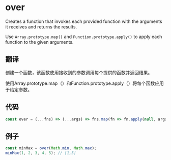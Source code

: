 # over

Creates a function that invokes each provided function with the arguments it receives and returns the results.

Use `Array.prototype.map()` and `Function.prototype.apply()` to apply each function to the given arguments.

## 翻译

创建一个函数，该函数使用接收到的参数调用每个提供的函数并返回结果。

使用Array.prototype.map（）和Function.prototype.apply（）将每个函数应用于给定参数。

## 代码

```js
const over = (...fns) => (...args) => fns.map(fn => fn.apply(null, args));
```

## 例子

```js
const minMax = over(Math.min, Math.max);
minMax(1, 2, 3, 4, 5); // [1,5]
```
